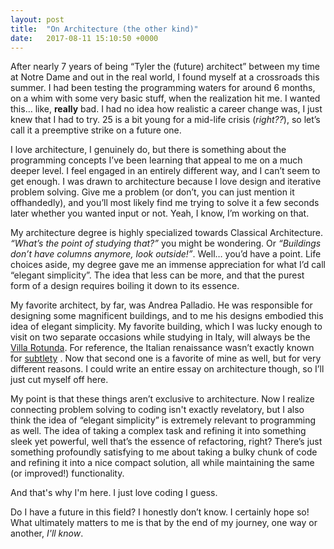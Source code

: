 ```yaml
---
layout: post
title:  "On Architecture (the other kind)"
date:   2017-08-11 15:10:50 +0000
---
```



After nearly 7 years of being “Tyler the (future) architect” between my time at Notre Dame and out in the real world, I found myself at a crossroads this summer. I had been testing the programming waters for around 6 months, on a whim with some very basic stuff, when the realization hit me.  I wanted this… like, **really** bad. I had no idea how realistic a career change was, I just knew that I had to try. 25 is a bit young for a mid-life crisis (*right??*), so let’s call it a preemptive strike on a future one.

I love architecture, I genuinely do, but there is something about the programming concepts I’ve been learning that appeal to me on a much deeper level. I feel engaged in an entirely different way, and I can’t seem to get enough. I was drawn to architecture because I love design and iterative problem solving. Give me a problem (or don’t, you can just mention it offhandedly), and you’ll most likely find me trying to solve it a few seconds later whether you wanted input or not. Yeah, I know, I’m working on that.

My architecture degree is highly specialized towards Classical Architecture. *“What’s the point of studying that?”* you might be wondering. Or *“Buildings don’t have columns anymore, look outside!”*. Well… you’d have a point. Life choices aside, my degree gave me an immense appreciation for what I’d call “elegant simplicity”. The idea that less can be more, and that the purest form of a design requires boiling it down to its essence.

My favorite architect, by far, was Andrea Palladio. He was responsible for designing some magnificent buildings, and to me his designs embodied this idea of elegant simplicity. My favorite building, which I was lucky enough to visit on two separate occasions while studying in Italy, will always be the [Villa Rotunda](https://upload.wikimedia.org/wikipedia/commons/8/86/07-Villa-Rotonda-Palladio.jpg). For reference, the Italian renaissance wasn’t exactly known for [subtlety](https://harrisonhartle.files.wordpress.com/2014/06/chiesa-di-san-carlo-alle-quattro-fontane-barocco.jpg) . Now that second one is a favorite of mine as well, but for very different reasons. I could write an entire essay on architecture though, so I’ll just cut myself off here.

My point is that these things aren’t exclusive to architecture. Now I realize connecting problem solving to coding isn't exactly revelatory, but I also think the idea of “elegant simplicity” is extremely relevant to programming as well. The idea of taking a complex task and refining it into something sleek yet powerful, well that’s the essence of refactoring, right? There’s just something profoundly satisfying to me about taking a bulky chunk of code and refining it into a nice compact solution, all while maintaining the same (or improved!) functionality.

And that's why I'm here. I just love coding I guess.

Do I have a future in this field? I honestly don’t know. I certainly hope so! What ultimately matters to me is that by the end of my journey, one way or another, *I'll know*.

